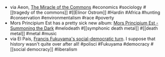- via Aeon, [The Miracle of the Commons](https://aeon.co/essays/the-tragedy-of-the-commons-is-a-false-and-dangerous-myth) #economics #sociology #[[tragedy of the commons]] #[[Elinor Ostrom]] #Hardin #Africa #hunting #conservation #environmentalism #race #poverty
- Mors Principium Est has a pretty sick new album: [Mors Principium Est - Summoning the Dark](https://www.youtube.com/watch?v=LABclKN4-Gk) #melodeath #[[symphonic death metal]] #[[death metal]] #metal #music
- via El País, [Francis Fukuyama's social-democratic turn](https://english.elpais.com/culture/2022-09-07/francis-fukuyama-the-neoliberals-went-too-far-now-we-need-more-social-democratic-policies.html). I suppose that history wasn't quite over after all! #polisci #Fukuyama #democracy #[[social democracy]] #liberalism